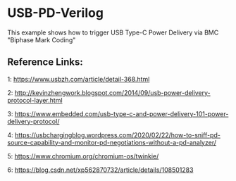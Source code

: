 # USB-PD-Verilog

This example shows how to trigger USB Type-C Power Delivery via BMC "Biphase Mark Coding"

## Reference Links:
1: https://www.usbzh.com/article/detail-368.html

2: http://kevinzhengwork.blogspot.com/2014/09/usb-power-delivery-protocol-layer.html

3: https://www.embedded.com/usb-type-c-and-power-delivery-101-power-delivery-protocol/

4: https://usbchargingblog.wordpress.com/2020/02/22/how-to-sniff-pd-source-capability-and-monitor-pd-negotiations-without-a-pd-analyzer/

5: https://www.chromium.org/chromium-os/twinkie/

6: https://blog.csdn.net/xp562870732/article/details/108501283
